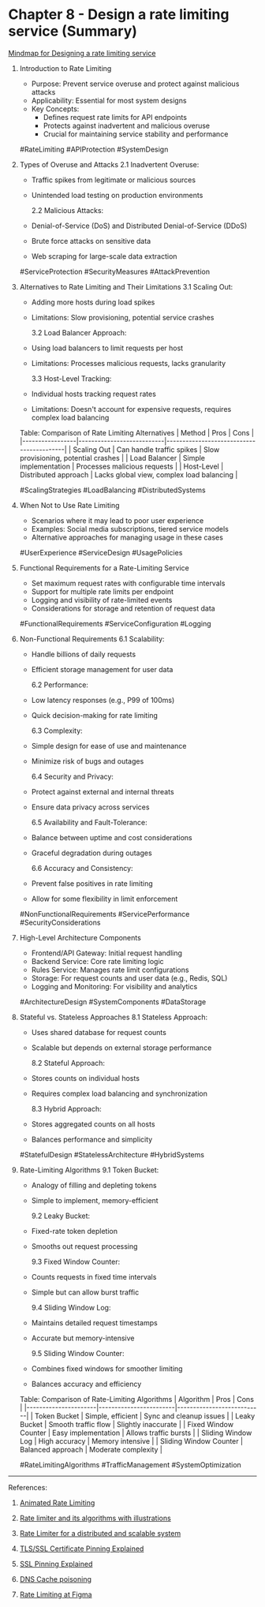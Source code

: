# Chapter 8 - Design a rate limiting service (Summary)

[Mindmap for Designing a rate limiting service](https://github.com/vidyabhandary/SystemDesign/blob/ffbb5850d7a5320ba7e44b5ade1f2364584b7751/imgs/DesignRateLimiter.svg)

1. Introduction to Rate Limiting

   - Purpose: Prevent service overuse and protect against malicious attacks
   - Applicability: Essential for most system designs
   - Key Concepts:
     - Defines request rate limits for API endpoints
     - Protects against inadvertent and malicious overuse
     - Crucial for maintaining service stability and performance

   #RateLimiting #APIProtection #SystemDesign

2. Types of Overuse and Attacks
   2.1 Inadvertent Overuse:

   - Traffic spikes from legitimate or malicious sources
   - Unintended load testing on production environments

     2.2 Malicious Attacks:

   - Denial-of-Service (DoS) and Distributed Denial-of-Service (DDoS)
   - Brute force attacks on sensitive data
   - Web scraping for large-scale data extraction

   #ServiceProtection #SecurityMeasures #AttackPrevention

3. Alternatives to Rate Limiting and Their Limitations
   3.1 Scaling Out:

   - Adding more hosts during load spikes
   - Limitations: Slow provisioning, potential service crashes

     3.2 Load Balancer Approach:

   - Using load balancers to limit requests per host
   - Limitations: Processes malicious requests, lacks granularity

     3.3 Host-Level Tracking:

   - Individual hosts tracking request rates
   - Limitations: Doesn't account for expensive requests, requires complex load balancing

   Table: Comparison of Rate Limiting Alternatives
   | Method | Pros | Cons |
   |-----------------|---------------------------|------------------------------------------|
   | Scaling Out | Can handle traffic spikes | Slow provisioning, potential crashes |
   | Load Balancer | Simple implementation | Processes malicious requests |
   | Host-Level | Distributed approach | Lacks global view, complex load balancing |

   #ScalingStrategies #LoadBalancing #DistributedSystems

4. When Not to Use Rate Limiting

   - Scenarios where it may lead to poor user experience
   - Examples: Social media subscriptions, tiered service models
   - Alternative approaches for managing usage in these cases

   #UserExperience #ServiceDesign #UsagePolicies

5. Functional Requirements for a Rate-Limiting Service

   - Set maximum request rates with configurable time intervals
   - Support for multiple rate limits per endpoint
   - Logging and visibility of rate-limited events
   - Considerations for storage and retention of request data

   #FunctionalRequirements #ServiceConfiguration #Logging

6. Non-Functional Requirements
   6.1 Scalability:

   - Handle billions of daily requests
   - Efficient storage management for user data

     6.2 Performance:

   - Low latency responses (e.g., P99 of 100ms)
   - Quick decision-making for rate limiting

     6.3 Complexity:

   - Simple design for ease of use and maintenance
   - Minimize risk of bugs and outages

     6.4 Security and Privacy:

   - Protect against external and internal threats
   - Ensure data privacy across services

     6.5 Availability and Fault-Tolerance:

   - Balance between uptime and cost considerations
   - Graceful degradation during outages

     6.6 Accuracy and Consistency:

   - Prevent false positives in rate limiting
   - Allow for some flexibility in limit enforcement

   #NonFunctionalRequirements #ServicePerformance #SecurityConsiderations

7. High-Level Architecture Components

   - Frontend/API Gateway: Initial request handling
   - Backend Service: Core rate limiting logic
   - Rules Service: Manages rate limit configurations
   - Storage: For request counts and user data (e.g., Redis, SQL)
   - Logging and Monitoring: For visibility and analytics

   #ArchitectureDesign #SystemComponents #DataStorage

8. Stateful vs. Stateless Approaches
   8.1 Stateless Approach:

   - Uses shared database for request counts
   - Scalable but depends on external storage performance

     8.2 Stateful Approach:

   - Stores counts on individual hosts
   - Requires complex load balancing and synchronization

     8.3 Hybrid Approach:

   - Stores aggregated counts on all hosts
   - Balances performance and simplicity

   #StatefulDesign #StatelessArchitecture #HybridSystems

9. Rate-Limiting Algorithms
   9.1 Token Bucket:

   - Analogy of filling and depleting tokens
   - Simple to implement, memory-efficient

     9.2 Leaky Bucket:

   - Fixed-rate token depletion
   - Smooths out request processing

     9.3 Fixed Window Counter:

   - Counts requests in fixed time intervals
   - Simple but can allow burst traffic

     9.4 Sliding Window Log:

   - Maintains detailed request timestamps
   - Accurate but memory-intensive

     9.5 Sliding Window Counter:

   - Combines fixed windows for smoother limiting
   - Balances accuracy and efficiency

   Table: Comparison of Rate-Limiting Algorithms
   | Algorithm | Pros | Cons |
   |----------------------|------------------------|---------------------------|
   | Token Bucket | Simple, efficient | Sync and cleanup issues |
   | Leaky Bucket | Smooth traffic flow | Slightly inaccurate |
   | Fixed Window Counter | Easy implementation | Allows traffic bursts |
   | Sliding Window Log | High accuracy | Memory intensive |
   | Sliding Window Counter | Balanced approach | Moderate complexity |

   #RateLimitingAlgorithms #TrafficManagement #SystemOptimization

---

References:

1. [Animated Rate Limiting](https://smudge.ai/blog/ratelimit-algorithms)

2. [Rate limiter and its algorithms with illustrations](https://tech.groww.in/rate-limiter-and-its-algorithms-with-illustrations-564455162935)

3. [Rate Limiter for a distributed and scalable system](https://tech.groww.in/rate-limiter-for-a-distributed-and-scalable-system-4a350ee1bb8a)

4. [TLS/SSL Certificate Pinning Explained](https://www.youtube.com/watch?v=3coPpYJgFro)

5. [SSL Pinning Explained](https://www.youtube.com/watch?v=efIPpIYBNTc)

6. [DNS Cache poisoning](https://www.youtube.com/watch?v=7MT1F0O3_Yw)

7. [Rate Limiting at Figma](https://www.figma.com/blog/an-alternative-approach-to-rate-limiting/)
